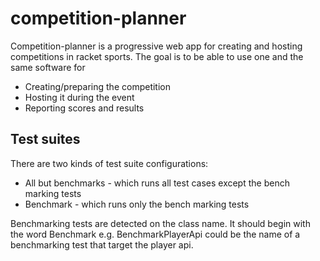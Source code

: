 # competition-planner

Competition-planner is a progressive web app for creating and hosting competitions in racket sports. The goal is to be
able to use one and the same software for

- Creating/preparing the competition
- Hosting it during the event
- Reporting scores and results

## Test suites

There are two kinds of test suite configurations:

- All but benchmarks - which runs all test cases except the bench marking tests
- Benchmark - which runs only the bench marking tests

Benchmarking tests are detected on the class name. It should begin with the word Benchmark e.g. BenchmarkPlayerApi could
be the name of a benchmarking test that target the player api.